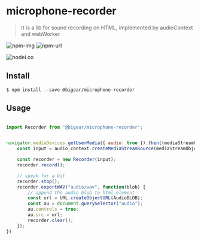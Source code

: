 # microphone-recorder

>  It is a lib for sound recording on HTML, implemented by audioContext and webWorker

![npm-img](https://img.shields.io/npm/v/@bigear/microphone-recorder.svg)
![npm-url](https://www.npmjs.com/package/@bigear/microphone-recorder)

![nodei.co](https://nodei.co/npm/@bigear/bigear.png?downloads=true&downloadRank=true&stars=true)



## Install
```
$ npm install --save @bigear/microphone-recorder
```

## Usage

```js

import Recorder from "@bigear/microphone-recorder";


navigator.mediaDevices.getUserMedia({ audio: true }).then((mediaStreamObject) => {
    const input = audio_context.createMediaStreamSource(mediaStreamObject);

    const recorder = new Recorder(input);
    recorder.record();

    // speak for a bit
    recorder.stop();
    recorder.exportWAV("audio/wav", function(blob) {
        // append the audio blob to html element
        const url = URL.createObjectURL(AudioBLOB);
        const au = document.querySelector("audio");
        au.controls = true;
        au.src = url;
        recorder.clear();
    });
})

```

